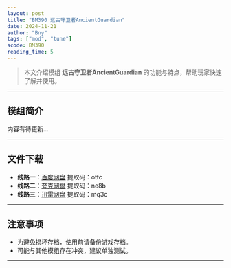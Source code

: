 ```yaml
---
layout: post
title: "BM390 远古守卫者AncientGuardian"
date: 2024-11-21
author: "Bny"
tags: ["mod", "tune"]
scode: BM390
reading_time: 5
---
```


> 本文介绍模组 **远古守卫者AncientGuardian** 的功能与特点，帮助玩家快速了解并使用。

---

## 模组简介

内容有待更新...

---


## 文件下载
- **线路一**：[百度网盘](https://pan.baidu.com/s/1UEPGGWa7M5krruWnI47uWw?pwd=otfc)  提取码：otfc  
- **线路二**：[夸克网盘](https://pan.quark.cn/s/79851204b10a?pwd=ne8b)  提取码：ne8b  
- **线路三**：[迅雷网盘](https://pan.xunlei.com/s/VOCCbXppFBSWOyjQkONBERj9A1?pwd=mq3c)  提取码：mq3c  

---

## 注意事项
- 为避免损坏存档，使用前请备份游戏存档。
- 可能与其他模组存在冲突，建议单独测试。

---

